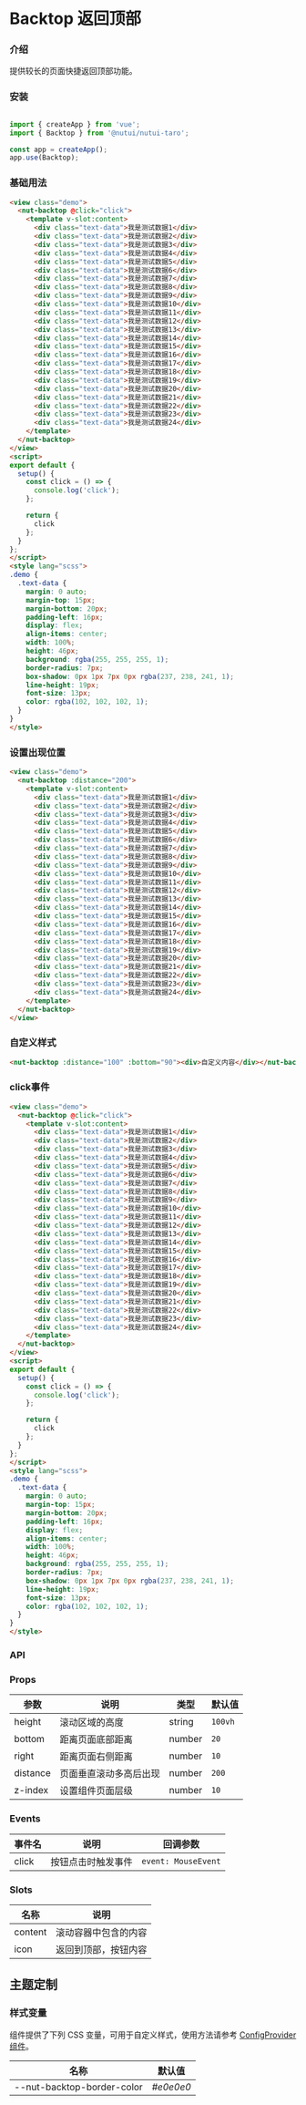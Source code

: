# Backtop 返回顶部

### 介绍

提供较长的页面快捷返回顶部功能。

### 安装

```javascript

import { createApp } from 'vue';
import { Backtop } from '@nutui/nutui-taro';

const app = createApp();
app.use(Backtop);

```


### 基础用法

```html
<view class="demo">
  <nut-backtop @click="click">
    <template v-slot:content>
      <div class="text-data">我是测试数据1</div>
      <div class="text-data">我是测试数据2</div>
      <div class="text-data">我是测试数据3</div>
      <div class="text-data">我是测试数据4</div>
      <div class="text-data">我是测试数据5</div>
      <div class="text-data">我是测试数据6</div>
      <div class="text-data">我是测试数据7</div>
      <div class="text-data">我是测试数据8</div>
      <div class="text-data">我是测试数据9</div>
      <div class="text-data">我是测试数据10</div>
      <div class="text-data">我是测试数据11</div>
      <div class="text-data">我是测试数据12</div>
      <div class="text-data">我是测试数据13</div>
      <div class="text-data">我是测试数据14</div>
      <div class="text-data">我是测试数据15</div>
      <div class="text-data">我是测试数据16</div>
      <div class="text-data">我是测试数据17</div>
      <div class="text-data">我是测试数据18</div>
      <div class="text-data">我是测试数据19</div>
      <div class="text-data">我是测试数据20</div>
      <div class="text-data">我是测试数据21</div>
      <div class="text-data">我是测试数据22</div>
      <div class="text-data">我是测试数据23</div>
      <div class="text-data">我是测试数据24</div>
    </template>
  </nut-backtop>
</view>
<script>
export default {
  setup() {
    const click = () => {
      console.log('click');
    };

    return {
      click
    };
  }
};
</script>
<style lang="scss">
.demo {
  .text-data {
    margin: 0 auto;
    margin-top: 15px;
    margin-bottom: 20px;
    padding-left: 16px;
    display: flex;
    align-items: center;
    width: 100%;
    height: 46px;
    background: rgba(255, 255, 255, 1);
    border-radius: 7px;
    box-shadow: 0px 1px 7px 0px rgba(237, 238, 241, 1);
    line-height: 19px;
    font-size: 13px;
    color: rgba(102, 102, 102, 1);
  }
}
</style>
```

### 设置出现位置

```html
<view class="demo">
  <nut-backtop :distance="200">
    <template v-slot:content>
      <div class="text-data">我是测试数据1</div>
      <div class="text-data">我是测试数据2</div>
      <div class="text-data">我是测试数据3</div>
      <div class="text-data">我是测试数据4</div>
      <div class="text-data">我是测试数据5</div>
      <div class="text-data">我是测试数据6</div>
      <div class="text-data">我是测试数据7</div>
      <div class="text-data">我是测试数据8</div>
      <div class="text-data">我是测试数据9</div>
      <div class="text-data">我是测试数据10</div>
      <div class="text-data">我是测试数据11</div>
      <div class="text-data">我是测试数据12</div>
      <div class="text-data">我是测试数据13</div>
      <div class="text-data">我是测试数据14</div>
      <div class="text-data">我是测试数据15</div>
      <div class="text-data">我是测试数据16</div>
      <div class="text-data">我是测试数据17</div>
      <div class="text-data">我是测试数据18</div>
      <div class="text-data">我是测试数据19</div>
      <div class="text-data">我是测试数据20</div>
      <div class="text-data">我是测试数据21</div>
      <div class="text-data">我是测试数据22</div>
      <div class="text-data">我是测试数据23</div>
      <div class="text-data">我是测试数据24</div>
    </template>
  </nut-backtop>
</view>
```

### 自定义样式

```html
<nut-backtop :distance="100" :bottom="90"><div>自定义内容</div></nut-backtop>
```

### click事件

```html
<view class="demo">
  <nut-backtop @click="click">
    <template v-slot:content>
      <div class="text-data">我是测试数据1</div>
      <div class="text-data">我是测试数据2</div>
      <div class="text-data">我是测试数据3</div>
      <div class="text-data">我是测试数据4</div>
      <div class="text-data">我是测试数据5</div>
      <div class="text-data">我是测试数据6</div>
      <div class="text-data">我是测试数据7</div>
      <div class="text-data">我是测试数据8</div>
      <div class="text-data">我是测试数据9</div>
      <div class="text-data">我是测试数据10</div>
      <div class="text-data">我是测试数据11</div>
      <div class="text-data">我是测试数据12</div>
      <div class="text-data">我是测试数据13</div>
      <div class="text-data">我是测试数据14</div>
      <div class="text-data">我是测试数据15</div>
      <div class="text-data">我是测试数据16</div>
      <div class="text-data">我是测试数据17</div>
      <div class="text-data">我是测试数据18</div>
      <div class="text-data">我是测试数据19</div>
      <div class="text-data">我是测试数据20</div>
      <div class="text-data">我是测试数据21</div>
      <div class="text-data">我是测试数据22</div>
      <div class="text-data">我是测试数据23</div>
      <div class="text-data">我是测试数据24</div>
    </template>
  </nut-backtop>
</view>
<script>
export default {
  setup() {
    const click = () => {
      console.log('click');
    };

    return {
      click
    };
  }
};
</script>
<style lang="scss">
.demo {
  .text-data {
    margin: 0 auto;
    margin-top: 15px;
    margin-bottom: 20px;
    padding-left: 16px;
    display: flex;
    align-items: center;
    width: 100%;
    height: 46px;
    background: rgba(255, 255, 255, 1);
    border-radius: 7px;
    box-shadow: 0px 1px 7px 0px rgba(237, 238, 241, 1);
    line-height: 19px;
    font-size: 13px;
    color: rgba(102, 102, 102, 1);
  }
}
</style>
```

### API

### Props  

| 参数            | 说明                 | 类型    | 默认值  |
|-----------------|------------------------------------------|---------|---------|
| height           | 滚动区域的高度         | string | `100vh`       |
| bottom         | 距离页面底部距离    | number  | `20`       |
| right        | 距离页面右侧距离      | number |  `10`  |
| distance     | 页面垂直滚动多高后出现   | number  | `200`      |
| z-index         | 设置组件页面层级   | number  | `10`       |                                          

### Events
| 事件名  | 说明     | 回调参数    |
|-------|----------|-------------|
| click | 按钮点击时触发事件 | `event: MouseEvent` |

### Slots

| 名称    | 说明         |
|---------|--------------|
| content | 	滚动容器中包含的内容 |
| icon | 	返回到顶部，按钮内容 |

## 主题定制

### 样式变量

组件提供了下列 CSS 变量，可用于自定义样式，使用方法请参考 [ConfigProvider 组件](#/zh-CN/config-provider)。

| 名称                                    | 默认值                     | 
| --------------------------------------- | -------------------------- | 
| --nut-backtop-border-color       | _#e0e0e0_        |